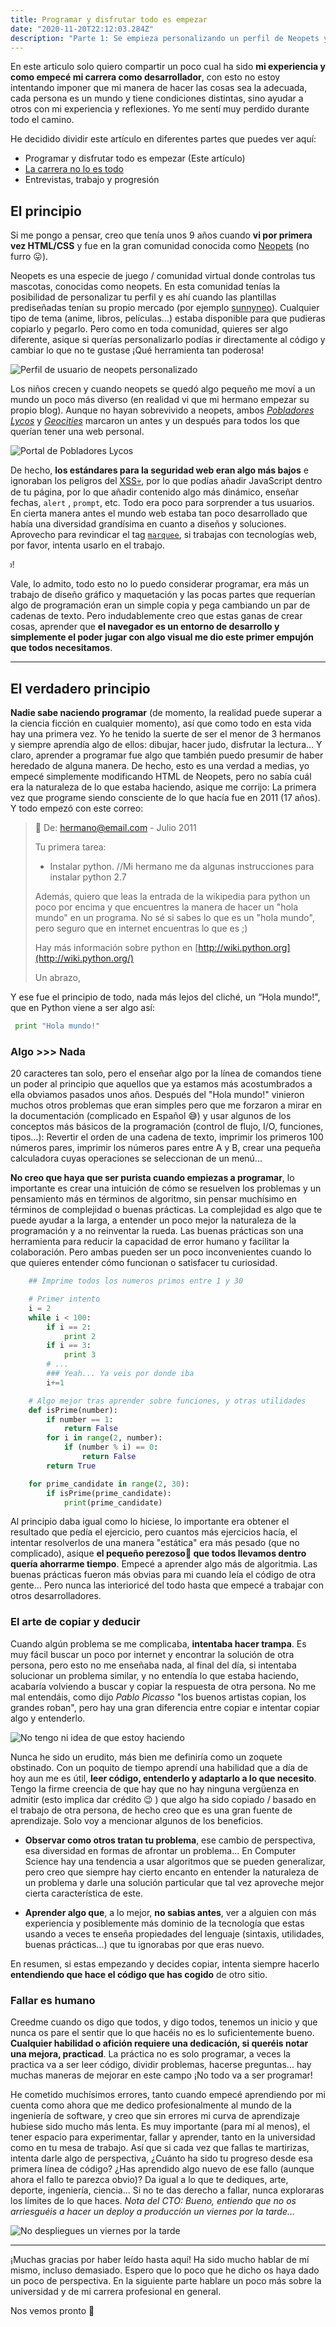 ```yaml
---
title: Programar y disfrutar todo es empezar
date: "2020-11-20T22:12:03.284Z"
description: "Parte 1: Se empieza personalizando un perfil de Neopets y se acaba haciendo una ingeniería."
---
```


<div class="disclaimer">
En este articulo solo quiero compartir un poco cual ha sido <strong>mi experiencia y como empecé mi carrera como desarrollador</strong>, con esto no estoy intentando imponer que mi manera de hacer las cosas sea la adecuada, cada persona es un mundo y tiene condiciones distintas, sino ayudar a otros con mi experiencia y reflexiones. Yo me sentí muy perdido durante todo el camino.  

He decidido dividir este artículo en diferentes partes que puedes ver aquí:
- Programar y disfrutar todo es empezar (Este artículo)
- <a href="/la-carrera-no-lo-es-todo">La carrera no lo es todo</a>
- Entrevistas, trabajo y progresión</div>

## El principio

Si me pongo a pensar, creo que tenía unos 9 años cuando **vi por primera vez HTML/CSS** y fue en la gran comunidad conocida como [Neopets](http://www.neopets.com/) (no furro 😛).

Neopets es una especie de juego / comunidad virtual donde controlas tus mascotas, conocidas como neopets. En esta comunidad tenías la posibilidad de personalizar tu perfil y es ahí cuando las plantillas prediseñadas tenían su propio mercado (por ejemplo [sunnyneo](http://www.sunnyneo.com/lookups.php)). Cualquier tipo de tema (anime, libros, películas...) estaba disponible para que pudieras copiarlo y pegarlo. Pero como en toda comunidad, quieres ser algo diferente, asique si querías personalizarlo podías ir directamente al código y cambiar lo que no te gustase ¡Qué herramienta tan poderosa!

![Perfil de usuario de neopets personalizado](neopets.jpg)

Los niños crecen y cuando neopets se quedó algo pequeño me moví a un mundo un poco más diverso (en realidad vi que mi hermano empezar su propio blog). Aunque no hayan sobrevivido a neopets, ambos *[Pobladores Lycos](https://web.archive.org/web/pobladores.lycos.es)* y *[Geocities](http://geocities.yahoo.com/)* marcaron un antes y un después para todos los que querían tener una web personal.

![Portal de Pobladores Lycos](pobladores.jpg)

De hecho, **los estándares para la seguridad web eran algo más bajos** e ignoraban los peligros del [XSS💀](https://owasp.org/www-community/attacks/xss/), por lo que podías añadir JavaScript dentro de tu página, por lo que añadir contenido algo más dinámico, enseñar fechas, `alert` , `prompt`, etc. Todo era poco para sorprender a tus usuarios. En cierta manera antes el mundo web estaba tan poco desarrollado que había una diversidad grandísima en cuanto a diseños y soluciones. Aprovecho para revindicar el tag [`marquee`](https://developer.mozilla.org/en-US/docs/Web/HTML/Element/marquee), si trabajas con tecnologías web, por favor, intenta usarlo en el trabajo.

<marquee scrolldelay="30" truespeed="truespeed" direction="right">¡Por un mundo con más marquees en la web!</marquee>

Vale, lo admito, todo esto no lo puedo considerar programar, era más un trabajo de diseño gráfico y maquetación y las pocas partes que requerían algo de programación eran un simple copia y pega cambiando un par de cadenas de texto. Pero indudablemente creo que estas ganas de crear cosas, aprender que **el navegador es un entorno de desarrollo y simplemente el poder jugar con algo visual me dio este primer empujón que todos necesitamos**.

---
## El verdadero principio

**Nadie sabe naciendo programar** (de momento, la realidad puede superar a la ciencia ficción en cualquier momento), así que como todo en esta vida hay una primera vez. Yo he tenido la suerte de ser el menor de 3 hermanos y siempre aprendía algo de ellos: dibujar, hacer judo, disfrutar la lectura... Y claro, aprender a programar fue algo que también puedo presumir de haber heredado de alguna manera. De hecho, esto es una verdad a medias, yo empecé simplemente modificando HTML de Neopets, pero no sabía cuál era la naturaleza de lo que estaba haciendo, asique me corrijo: La primera vez que programe siendo consciente de lo que hacía fue en 2011 (17 años). Y todo empezó con este correo:

> 💌 De: hermano@email.com - Julio 2011
>
>
> Tu primera tarea:
>- Instalar python. //Mi hermano me da algunas instrucciones para instalar python 2.7
>
>Además, quiero que leas la entrada de la wikipedia para python un poco por encima y que encuentres la manera de hacer un "hola mundo" en un programa. No sé si sabes lo que es un "hola mundo", pero seguro que en internet encuentras lo que es ;)
>
>Hay más información sobre python en [http://wiki.python.org](http://wiki.python.org/)
>
>Un abrazo,

Y ese fue el principio de todo, nada más lejos del cliché, un “Hola mundo!", que en Python viene a ser algo así:

```python
 print "Hola mundo!" 
 ```

### Algo >>> Nada

20 caracteres tan solo, pero el enseñar algo por la línea de comandos tiene un poder al principio que aquellos que ya estamos más acostumbrados a ella obviamos pasados unos años. Después del "Hola mundo!" vinieron muchos otros problemas que eran simples pero que me forzaron a mirar en la documentación (complicado en Español 😅) y usar algunos de los conceptos más básicos de la programación (control de flujo, I/O, funciones, tipos...): Revertir el orden de una cadena de texto, imprimir los primeros 100 números pares, imprimir los números pares entre A y B, crear una pequeña calculadora cuyas operaciones se seleccionan de un menú...

**No creo que haya que ser purista cuando empiezas a programar**, lo importante es crear una intuición de cómo se resuelven los problemas y un pensamiento más en términos de algoritmo, sin pensar muchísimo en términos de complejidad o buenas prácticas. La complejidad es algo que te puede ayudar a la larga, a entender un poco mejor la naturaleza de la programación y a no reinventar la rueda. Las buenas prácticas son una herramienta para reducir la capacidad de error humano y facilitar la colaboración. Pero ambas pueden ser un poco inconvenientes cuando lo que quieres entender cómo funcionan o satisfacer tu curiosidad.

```python
	## Imprime todos los numeros primos entre 1 y 30

	# Primer intento
	i = 2
	while i < 100:
		if i == 2:
			print 2
		if i == 3:
			print 3
		# ...
		### Yeah... Ya veis por donde iba		
		i+=1

    # Algo mejor tras aprender sobre funciones, y otras utilidades
	def isPrime(number):
		if number == 1:
			return False 
		for i in range(2, number): 
			if (number % i) == 0: 
				return False
		return True

	for prime_candidate in range(2, 30):
		if isPrime(prime_candidate):
			print(prime_candidate)
```

Al principio daba igual como lo hiciese, lo importante era obtener el resultado que pedía el ejercicio, pero cuantos más ejercicios hacía, el intentar resolverlos de una manera "estática" era más pesado (que no complicado), asique **el pequeño perezoso🦥 que todos llevamos dentro quería ahorrarme tiempo**. Empecé a aprender algo más de algoritmia. Las buenas prácticas fueron más obvias para mi cuando leía el código de otra gente… Pero nunca las interioricé del todo hasta que empecé a trabajar con otros desarrolladores.


### El arte de copiar y deducir

Cuando algún problema se me complicaba, **intentaba hacer trampa**. Es muy fácil buscar un poco por internet y encontrar la solución de otra persona, pero esto no me enseñaba nada, al final del día, si intentaba solucionar un problema similar, y no entendía lo que estaba haciendo, acabaría volviendo a buscar y copiar la respuesta de otra persona.  No me mal entendáis, como dijo *Pablo Picasso* "los buenos artistas copian, los grandes roban", pero hay una gran diferencia entre copiar e intentar copiar algo y entenderlo.

![No tengo ni idea de que estoy haciendo](i-have-no-idea.png)

Nunca he sido un erudito, más bien me definiría como un zoquete obstinado. Con un poquito de tiempo aprendí una habilidad que a día de hoy aun me es útil, **leer código, entenderlo y adaptarlo a lo que necesito**. Tengo la firme creencia de que hay que no hay ninguna vergüenza en admitir (esto implica dar crédito 😉 ) que algo ha sido copiado / basado en el trabajo de otra persona, de hecho creo que es una gran fuente de aprendizaje. Solo voy a mencionar algunos de los beneficios.

- **Observar como otros tratan tu problema**, ese cambio de perspectiva, esa diversidad en formas de afrontar un problema... En Computer Science hay una tendencia a usar algoritmos que se pueden generalizar, pero creo que siempre hay cierto encanto en entender la naturaleza de un problema y darle una solución particular que tal vez aproveche mejor cierta característica de este.

- **Aprender algo que**, a lo mejor, **no sabias antes**, ver a alguien con más experiencia y posiblemente más dominio de la tecnología que estas usando a veces te enseña propiedades del lenguaje (sintaxis, utilidades, buenas prácticas...) que tu ignorabas por que eras nuevo.

En resumen, si estas empezando y decides copiar, intenta siempre hacerlo **entendiendo que hace el código que has cogido** de otro sitio.

### Fallar es humano

Creedme cuando os digo que todos, y digo todos, tenemos un inicio y que nunca os pare el sentir que lo que hacéis no es lo suficientemente bueno. **Cualquier habilidad o afición requiere una dedicación, si queréis notar una mejora, practicad**. La práctica no es solo programar, a veces la practica va a ser leer código, dividir problemas, hacerse preguntas... hay muchas maneras de mejorar en este campo ¡No todo va a ser programar!

He cometido muchísimos errores, tanto cuando empecé aprendiendo por mi cuenta como ahora que me dedico profesionalmente al mundo de la ingeniería de software, y creo que sin errores mi curva de aprendizaje hubiese sido mucho más lenta. Es muy importante (para mí al menos), el tener espacio para experimentar, fallar y aprender, tanto en la universidad como en tu mesa de trabajo. Así que si cada vez que fallas te martirizas, intenta darle algo de perspectiva, ¿Cuánto ha sido tu progreso desde esa primera línea de código? ¿Has aprendido algo nuevo de ese fallo (aunque ahora el fallo te parezca obvio)? Da igual a lo que te dediques, arte, deporte, ingeniería, ciencia... Si no te das derecho a fallar, nunca exploraras los límites de lo que haces. *Nota del CTO: Bueno, entiendo que no os arriesguéis a hacer un deploy a producción un viernes por la tarde...*

![No despliegues un viernes por la tarde](deploy-on-friday.jpg)

---

¡Muchas gracias por haber leído hasta aquí! Ha sido mucho hablar de mí mismo, incluso demasiado. Espero que lo poco que he dicho os haya dado un poco de perspectiva. En la siguiente parte hablare un poco más sobre la universidad y de mi carrera profesional en general.

Nos vemos pronto 🖖